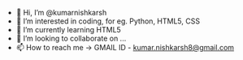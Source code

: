 - 👋 Hi, I’m @kumarnishkarsh
- 👀 I’m interested in coding, for eg. Python, HTML5, CSS
- 🌱 I’m currently learning HTML5
- 💞️ I’m looking to collaborate on ...
- 📫 How to reach me -> GMAIL ID - kumar.nishkarsh8@gmail.com

<!---
kumarnishkarsh/kumarnishkarsh is a ✨ special ✨ repository because its `README.md` (this file) appears on your GitHub profile.
You can click the Preview link to take a look at your changes.
--->
